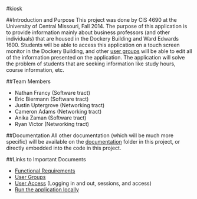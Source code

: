 #kiosk

##Introduction and Purpose
This project was done by CIS 4690 at the University of Central Missouri, Fall 2014. The purpose of this application is to provide information mainly about business professors (and other individuals) that are housed in the Dockery Building and Ward Edwards 1600. Students will be able to access this application on a touch screen monitor in the Dockery Building, and other [user groups](https://github.com/CIS4690-Fall2014/kiosk/blob/master/documentation/user-groups.md) will be able to edit all of the information presented on the application. The application will solve the problem of students that are seeking information like study hours, course information, etc.

##Team Members
- Nathan Francy (Software tract)
- Eric Biermann (Software tract)
- Justin Uptergrove (Networking tract)
- Cameron Adams (Networking tract)
- Anika Zaman (Software tract)
- Ryan Victor (Networking tract)

##Documentation
All other documentation (which will be much more specific) will be available on the [documentation](https://github.com/CIS4690-Fall2014/kiosk/tree/master/documentation) folder in this project, or directly embedded into the code in this project.

##Links to Important Documents
- [Functional Requirements](https://github.com/CIS4690-Fall2014/kiosk/blob/master/documentation/functional-requirements.md)
- [User Groups](https://github.com/CIS4690-Fall2014/kiosk/blob/master/documentation/user-groups.md)
- [User Access](https://github.com/CIS4690-Fall2014/kiosk/blob/master/documentation/user-access.md) (Logging in and out, sessions, and access)
- [Run the application locally](https://github.com/CIS4690-Fall2014/kiosk/blob/master/documentation/run-locally.md)